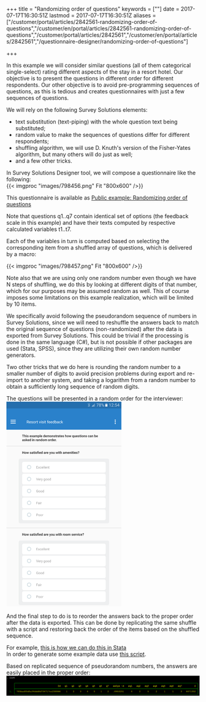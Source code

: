 ﻿+++
title = "Randomizing order of questions"
keywords = [""]
date = 2017-07-17T16:30:51Z
lastmod = 2017-07-17T16:30:51Z
aliases = ["/customer/portal/articles/2842561-randomizing-order-of-questions","/customer/en/portal/articles/2842561-randomizing-order-of-questions","/customer/portal/articles/2842561","/customer/en/portal/articles/2842561","/questionnaire-designer/randomizing-order-of-questions"]

+++

In this example we will consider similar questions (all of them
categorical single-select) rating different aspects of the stay in a
resort hotel. Our objective is to present the questions in different
order for different respondents. Our other objective is to avoid
pre-programming sequences of questions, as this is tedious and creates
questionnaires with just a few sequences of questions.  

We will rely on the following Survey Solutions elements:

-   text substitution (text-piping) with the whole question text being
    substituted;
-   random value to make the sequences of questions differ for different
    respondents;
-   shuffling algorithm, we will use D. Knuth's version of the
    Fisher-Yates algorithm, but many others will do just as well;
-   and a few other tricks.  

In Survey Solutions Designer tool, we will compose a questionnaire like
the following:  
{{< imgproc "images/798456.png" Fit "800x600" />}}  

This questionnaire is available as [Public example: Randomizing order of
questions](https://designer.mysurvey.solutions/questionnaire/details/fee4777ff17c4791a86c55ce9d96a6ee)  

Note that questions q1..q7 contain identical set of options (the
feedback scale in this example) and have their texts computed by
respective calculated variables t1..t7.  

Each of the variables in turn is computed based on selecting the
corresponding item from a shuffled array of questions, which is
delivered by a macro:  

{{< imgproc "images/798457.png" Fit "800x600" />}}  

Note also that we are using only one random number even though we have N
steps of shuffling, we do this by looking at different digits of that
number, which for our purposes may be assumed random as well. This of
course imposes some limitations on this example realization, which will
be limited by 10 items.  

We specifically avoid following the pseudorandom sequence of numbers in
Survey Solutions, since we will need to reshuffle the answers back to
match the original sequence of questions (non-randomized) after the data
is exported from Survey Solutions. This could be trivial if the
processing is done in the same language (C\#), but is not possible if
other packages are used (Stata, SPSS), since they are utilizing their
own random number generators.  

Two other tricks that we do here is rounding the random number to a
smaller number of digits to avoid precision problems during export and
re-import to another system, and taking a logarithm from a random number
to obtain a sufficiently long sequence of random digits.  

The questions will be presented in a random order for the interviewer:  
<img src="images/798462.png" width="300" />  

And the final step to do is to reorder the answers back to the proper
order after the data is exported. This can be done by replicating the
same shuffle with a script and restoring back the order of the items
based on the shuffled sequence.  

For example, [this is how we can do this in
Stata](http://www.radyakin.org/suso/rndquest/decode_data.do)  
In order to generate some example data use [this
script](http://www.radyakin.org/suso/rndquest/gen_example.do).  

Based on replicated sequence of pseudorandom numbers, the answers are
easily placed in the proper order:  
<img src="images/798493.png" width="900" />
